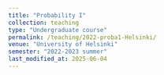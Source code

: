```yaml
---
title: "Probability I"
collection: teaching
type: "Undergraduate course"
permalink: /teaching/2022-proba1-Helsinki/
venue: "University of Helsinki"
semester: "2022-2023 summer"
last_modified_at: 2025-06-04
---
```

